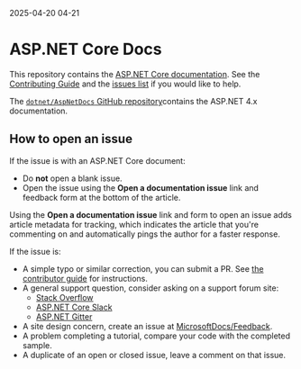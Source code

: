 2025-04-20
04-21

# ASP.NET Core Docs

This repository contains the [ASP.NET Core documentation](https://learn.microsoft.com/aspnet/core/introduction-to-aspnet-core). See the [Contributing Guide](CONTRIBUTING.md) and the [issues list](https://github.com/dotnet/AspNetCore.Docs/issues) if you would like to help.

The [`dotnet/AspNetDocs` GitHub repository](https://github.com/dotnet/AspNetDocs)contains the ASP.NET 4.x documentation.

## How to open an issue

If the issue is with an ASP.NET Core document:

* Do **not** open a blank issue.
* Open the issue using the **Open a documentation issue** link and feedback form at the bottom of the article. 

Using the **Open a documentation issue** link and form to open an issue adds article metadata for tracking, which indicates the article that you're commenting on and automatically pings the author for a faster response.

If the issue is:

* A simple typo or similar correction, you can submit a PR. See [the contributor guide](https://docs.microsoft.com/contribute/#quick-edits-to-existing-documents) for instructions.
* A general support question, consider asking on a support forum site:
  * [Stack Overflow](https://stackoverflow.com/questions/tagged/asp.net-core)
  * [ASP.NET Core Slack](https://aspnetcore.slack.com/join/shared_invite/zt-1mv5487zb-EOZxJ1iqb0A0ajowEbxByQ#/shared-invite/email)
  * [ASP.NET Gitter](https://gitter.im/aspnet/Home)
* A site design concern, create an issue at [MicrosoftDocs/Feedback](https://github.com/MicrosoftDocs/Feedback/issues/new/choose).
* A problem completing a tutorial, compare your code with the completed sample.
* A duplicate of an open or closed issue, leave a comment on that issue.
